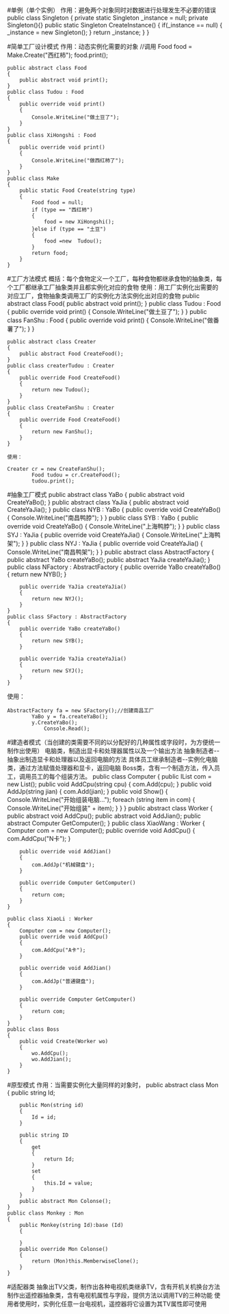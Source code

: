#单例（单个实例）
作用：避免两个对象同时对数据进行处理发生不必要的错误
	public class Singleton
	{
    private static Singleton _instance = null;
    private Singleton(){}
    public static Singleton CreateInstance()
    {
        if(_instance == null)
        {
            _instance = new Singleton();
        }
        return _instance;
    }
}

#简单工厂设计模式
作用：动态实例化需要的对象
	//调用
	Food food = Make.Create("西红柿");
            food.print();



 
	public abstract class Food
    {
        public abstract void print();
    }
    public class Tudou : Food
    {
        public override void print()
        {
            Console.WriteLine("做土豆了");
        }
    }
    public class XiHongshi : Food
    {
        public override void print()
        {
            Console.WriteLine("做西红柿了");
        }
    }
    public class Make
    {
        public static Food Create(string type)
        {
            Food food = null;
            if (type == "西红柿")
            {
                food = new XiHongshi();
            }else if (type == "土豆")
            {
                food =new  Tudou();
            }
            return food;
        }
    }

#工厂方法模式
概括：每个食物定义一个工厂，每种食物都继承食物的抽象类，每个工厂都继承工厂抽象类并且都实例化对应的食物
使用：用工厂实例化出需要的对应工厂，食物抽象类调用工厂的实例化方法实例化出对应的食物
    public abstract class Food{
        public abstract void print();
    }
    public class Tudou : Food
    {
        public override void print()
        {
            Console.WriteLine("做土豆了");
        }
    }
    public class FanShu : Food
    {
        public override void print()
        {
            Console.WriteLine("做番薯了");
        }
    }

    public abstract class Creater
    {
        public abstract Food CreateFood();  
    }
    public class createrTudou : Creater
    {
        public override Food CreateFood()
        {
            return new Tudou();
        }
    }
    public class CreateFanShu : Creater
    {
        public override Food CreateFood()
        {
            return new FanShu();
        }
    }

	使用：

	Creater cr = new CreateFanShu();
            Food tudou = cr.CreateFood();
            tudou.print();


#抽象工厂模式
	public abstract class YaBo
    {
        public abstract void CreateYaBo();
    }
    public abstract class YaJia
    {
        public abstract void CreateYaJia();
    }
    public class NYB : YaBo
    {
        public override void CreateYaBo()
        {
            Console.WriteLine("南昌鸭脖");
        }
    }
    public class SYB : YaBo
    {
        public override void CreateYaBo()
        {
            Console.WriteLine("上海鸭脖");
        }
    }
    public class SYJ : YaJia
    {
        public override void CreateYaJia()
        {
            Console.WriteLine("上海鸭架");
        }
    }
    public class NYJ : YaJia
    {
        public override void CreateYaJia()
        {
            Console.WriteLine("南昌鸭架");
        }
    }
    public abstract class AbstractFactory
    {
        public abstract YaBo createYaBo();
        public abstract YaJia createYaJia();
    }
    public class NFactory : AbstractFactory
    {
        public override YaBo createYaBo()
        {
            return new NYB();
        }

        public override YaJia createYaJia()
        {
            return new NYJ();
        }
    }
    public class SFactory : AbstractFactory
    {
        public override YaBo createYaBo()
        {
            return new SYB();
        }

        public override YaJia createYaJia()
        {
            return new SYJ();
        }
    }

使用：

	AbstractFactory fa = new SFactory();//创建南昌工厂
            YaBo y = fa.createYaBo();
            y.CreateYaBo();
                Console.Read();

#建造者模式（当创建的类需要不同的以分配好的几种属性或字段时，为方便统一制作出使用）
电脑类，制造出显卡和处理器属性以及一个输出方法
抽象制造者--抽象出制造显卡和处理器以及返回电脑的方法
具体员工继承制造者--实例化电脑类，通过方法赋值处理器和显卡，返回电脑
Boss类，含有一个制造方法，传入员工，调用员工的每个组装方法。
	public class Computer
    {
        public IList<string> com = new List<string>();
        public void AddCpu(string cpu)
        {
            com.Add(cpu);
        }
        public void AddJp(string jian)
        {
            com.Add(jian);
        }
        public void Show()
        {
            Console.WriteLine("开始组装电脑...");
            foreach (string  item in com)
            {
                Console.WriteLine("开始组装" + item);
            }
        }
    }
    public abstract class Worker
    {
        public abstract void AddCpu();
        public abstract void AddJian();
        public abstract Computer GetComputer();
    }
    public class XiaoWang : Worker
    {
        Computer com = new Computer();
        public override void AddCpu()
        {
            com.AddCpu("N卡");
        }

        public override void AddJian()
        {
            com.AddJp("机械键盘");
        }

        public override Computer GetComputer()
        {
            return com;
        }
    }

    public class XiaoLi : Worker
    {
        Computer com = new Computer();
        public override void AddCpu()
        {
            com.AddCpu("A卡");
        }

        public override void AddJian()
        {
            com.AddJp("普通键盘");
        }

        public override Computer GetComputer()
        {
            return com;
        }
    }
    public class Boss
    {
        public void Create(Worker wo)
        {
            wo.AddCpu();
            wo.AddJian();
        }
    }


#原型模式
作用：当需要实例化大量同样的对象时，
 public abstract class Mon
    {
        public string Id;

        public Mon(string id)
        {
            Id = id;
        }

        public string ID
        {
            get
            {
                return Id;
            }
            set
            {
                this.Id = value;
            }
        }
        public abstract Mon Colonse();
    }
    public class Monkey : Mon
    {
        public Monkey(string Id):base (Id)
        {
          
        }
        public override Mon Colonse()
        {
            return (Mon)this.MemberwiseClone();
        }
    }

#适配器类
抽象出TV父类，制作出各种电视机类继承TV，含有开机关机换台方法
制作出遥控器抽象类，含有电视机属性与字段，提供方法以调用TV的三种功能
使用者使用时，实例化任意一台电视机，遥控器将它设置为其TV属性即可使用
